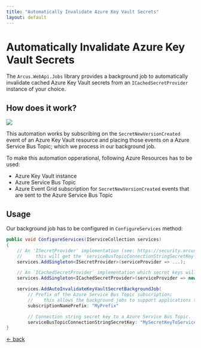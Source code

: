 ```yaml
---
title: "Automatically Invalidate Azure Key Vault Secrets"
layout: default
---
```


# Automatically Invalidate Azure Key Vault Secrets

The `Arcus.WebApi.Jobs` library provides a background job to automatically invalidate cached Azure Key Vault secrets from an `ICachedSecretProvider` instance of your choice.

## How does it work?

<a href="https://portal.azure.com/#create/Microsoft.Template/uri/https%3A%2F%2Fraw.githubusercontent.com%2Farcus.azure%2Farcus.backgroundjobs%2Fmaster%2Fdeploy%2Farm%2Fazure-key-vault-job.json" target="_blank">
    <img src="https://azuredeploy.net/deploybutton.png"/>
</a>


This automation works by subscribing on the `SecretNewVersionCreated` event of an Azure Key Vault resource and placing those events on a Azure Service Bus Topic; which we process in our background job.

To make this automation opperational, following Azure Resources has to be used:
* Azure Key Vault instance
* Azure Service Bus Topic
* Azure Event Grid subscription for `SecretNewVersionCreated` events that are sent to the Azure Service Bus Topic

## Usage

Our background job has to be configured in `ConfigureServices` method:

```csharp
public void ConfigureServices(IServiceCollection services)
{
    // An 'ISecretProvider' implementation (see: https://security.arcus-azure.net/) to access the Azure Service Bus Topic resource;
    //     this will get the 'serviceBusTopicConnectionStringSecretKey' string (configured below) and has to retrieve the connection string for the topic.
    services.AddSingleton<ISecretProvider>(serviceProvider => ...);

    // An `ICachedSecretProvider` implementation which secret keys will automatically be invalidated.
    services.AddSingleton<ICachedSecretProvider>(serviceProvider => new CachedSecretProvider(mySecretProvider));

    services.AddAutoInvalidateKeyVaultSecretBackgroundJob(
        // Prefix of the Azure Service Bus Topic subscription;
        //    this allows the background jobs to support applications that are running multiple instances, processing the same type of events, without conflicting subscription names.
        subscriptionNamePrefix: "MyPrefix"

        // Connection string secret key to a Azure Service Bus Topic.
        serviceBusTopicConnectionStringSecretKey: "MySecretKeyToServiceBusTopicConnectionString");
}
```

[&larr; back](/)
